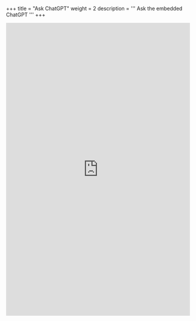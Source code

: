 +++
title = "Ask ChatGPT"
weight = 2
description = '''
Ask the embedded ChatGPT
'''
+++

<iframe src="https://app.insertchatgpt.com/embed/0aeb49be-35da-46b9-aad9-a53e20612d6c" seamless="1" frameborder="0" scrolling="0" height="800" width="100%"></iframe>